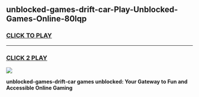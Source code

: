 
## unblocked-games-drift-car-Play-Unblocked-Games-Online-80lqp
<h3>
<a href="https://premium76.site?title=unblocked-games-drift-car&ref=24A">CLICK TO PLAY</a></h3>
<hr>

<h3>
<a href="https://premium76.site?title=unblocked-games-drift-car&ref=24A">CLICK 2 PLAY</a>
  
</h3>

<a href="https://premium76.site?title=unblocked-games-drift-car&ref=24A"><img src="https://clearcache.store/games.png"></a>


**unblocked-games-drift-car games unblocked: Your Gateway to Fun and Accessible Online Gaming**
